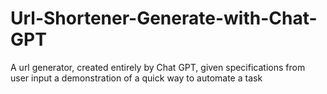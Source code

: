 # Url-Shortener-Generate-with-Chat-GPT
A url generator, created entirely by Chat GPT, given specifications from user input a demonstration of a  quick way to automate a task
